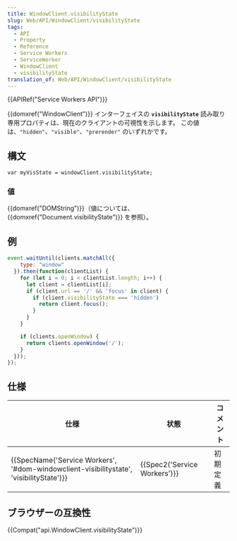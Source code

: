 ```yaml
---
title: WindowClient.visibilityState
slug: Web/API/WindowClient/visibilityState
tags:
  - API
  - Property
  - Reference
  - Service Workers
  - ServiceWorker
  - WindowClient
  - visibilityState
translation_of: Web/API/WindowClient/visibilityState
---
```

{{APIRef("Service Workers API")}}

{{domxref("WindowClient")}} インターフェイスの **`visibilityState`** 読み取り専用プロパティは、現在のクライアントの可視性を示します。 この値は、`"hidden"`、`"visible"`、`"prerender"` のいずれかです。

## 構文

```
var myVisState = windowClient.visibilityState;
```

### 値

{{domxref("DOMString")}}（値については、{{domxref("Document.visibilityState")}} を参照）。

## 例

```js
event.waitUntil(clients.matchAll({
    type: "window"
  }).then(function(clientList) {
    for (let i = 0; i < clientList.length; i++) {
      let client = clientList[i];
      if (client.url == '/' && 'focus' in client) {
        if (client.visibilityState === 'hidden')
          return client.focus();
        }
      }
    }

    if (clients.openWindow) {
      return clients.openWindow('/');
    }
  }));
});
```

## 仕様

| 仕様                                                                                                                 | 状態                                 | コメント |
| -------------------------------------------------------------------------------------------------------------------- | ------------------------------------ | -------- |
| {{SpecName('Service Workers', '#dom-windowclient-visibilitystate', 'visibilityState')}} | {{Spec2('Service Workers')}} | 初期定義 |

## ブラウザーの互換性

{{Compat("api.WindowClient.visibilityState")}}
